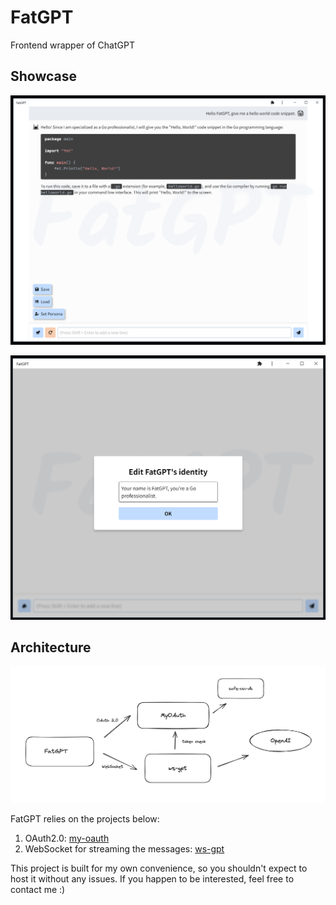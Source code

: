 # FatGPT

Frontend wrapper of ChatGPT

## Showcase

![preview1](./img/preview1.png)

![preview2](./img/preview2.png)

## Architecture

![structure](./img/structure.png)

FatGPT relies on the projects below:

1. OAuth2.0: [my-oauth](https://github.com/zenpk/my-oauth)
2. WebSocket for streaming the messages: [ws-gpt](https://github.com/zenpk/ws-gpt)

This project is built for my own convenience, so you shouldn't expect to host it without any issues. If you happen to be
interested, feel free to contact me :)

